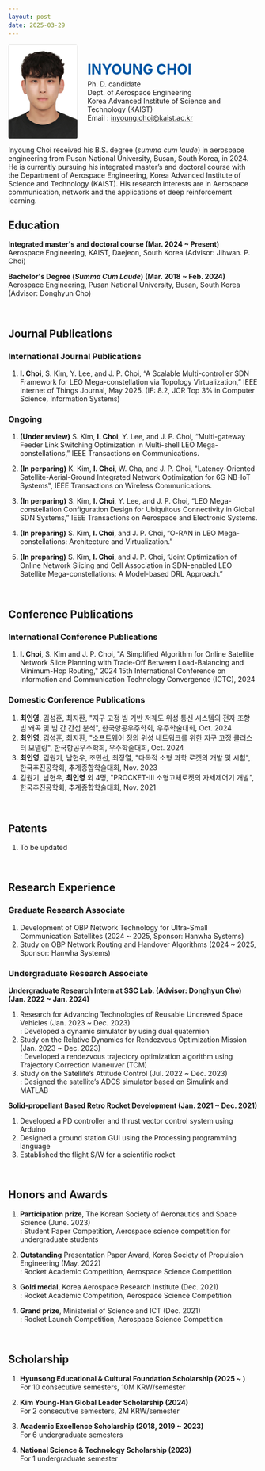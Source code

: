 ```yaml
---
layout: post
date: 2025-03-29
---
```


<div style="display: flex; align-items: center; gap: 20px;">

  <img src="/assets/img/최인영.jpg" alt="Choi, Inyoung" style="width: 140px; height: 190px; border-radius: 4px;">

  <div>
    <h1 style="color: #0056A4; font-weight: bold; margin: 0;">INYOUNG CHOI</h1>
    <p style="margin: 4px 0 0 0;">
      Ph. D. candidate<br>
      Dept. of Aerospace Engineering<br>
      Korea Advanced Institute of Science and Technology (KAIST)<br>
      Email : <a href="mailto:inyoung.choi@kaist.ac.kr">inyoung.choi@kaist.ac.kr</a>
    </p>
  </div>

</div>

Inyoung Choi received his B.S. degree (*summa cum laude*) in aerospace engineering from Pusan National University, Busan, South Korea, in 2024. He is currently pursuing his integrated master’s and doctoral course with the Department of Aerospace Engineering, Korea Advanced Institute of Science and Technology (KAIST). His research interests are in Aerospace communication, network and the applications of deep reinforcement learning.


## Education
 **Integrated master's and doctoral course (Mar. 2024 ~ Present)**<br>
 Aerospace Engineering, KAIST, Daejeon, South Korea (Advisor: Jihwan. P. Choi)<br>
 
 **Bachelor's Degree (*Summa Cum Laude*) (Mar. 2018 ~ Feb. 2024)**<br>
 Aerospace Engineering, Pusan National University, Busan, South Korea (Advisor: Donghyun Cho)

<br>

## Journal Publications
### International Journal Publications
  1. **I. Choi**, S. Kim, Y. Lee, and J. P. Choi, “A Scalable Multi-controller SDN Framework for LEO Mega-constellation via Topology Virtualization,” IEEE Internet of Things Journal, May 2025. (IF: 8.2, JCR Top 3% in Computer Science, Information Systems)

### Ongoing
  1. **(Under review)** S. Kim, **I. Choi**, Y. Lee, and J. P. Choi, “Multi-gateway Feeder Link Switching Optimization in Multi-shell LEO Mega-constellations,”  IEEE Transactions on Communications.

  2. **(In perparing)** K. Kim, **I. Choi**, W. Cha, and J. P. Choi, "Latency-Oriented Satellite-Aerial-Ground Integrated Network Optimization for 6G NB-IoT Systems", IEEE Transactions on Wireless Communications.
  
  3. **(In perparing)** S. Kim, **I. Choi**, Y. Lee, and J. P. Choi, “LEO Mega-constellation Configuration Design for Ubiquitous Connectivity in Global SDN Systems,” IEEE Transactions on Aerospace and Electronic Systems.
  
  4. **(In preparing)** S. Kim, **I. Choi**, and J. P. Choi, “O-RAN in LEO Mega-constellations: Architecture and Virtualization.”
  
  5. **(In preparing)** S. Kim, **I. Choi**, and J. P. Choi, “Joint Optimization of Online Network Slicing and Cell Association in SDN-enabled LEO Satellite Mega-constellations: A Model-based DRL Approach.”

<br>

## Conference Publications
### International Conference Publications
  1. **I. Choi**, S. Kim and J. P. Choi, "A Simplified Algorithm for Online Satellite Network Slice Planning with Trade-Off Between Load-Balancing and Minimum-Hop Routing," 2024 15th International Conference on Information and Communication Technology Convergence (ICTC), 2024

### Domestic Conference Publications
  1. **최인영**, 김성훈, 최지환, "지구 고정 빔 기반 저궤도 위성 통신 시스템의 전자 조향 빔 왜곡 및 빔 간 간섭 분석", 한국항공우주학회, 우주학술대회, Oct. 2024
  2. **최인영**, 김성훈, 최지환, "소프트웨어 정의 위성 네트워크를 위한 지구 고정 클러스터 모델링", 한국항공우주학회, 우주학술대회, Oct. 2024
  3. **최인영**, 김원기, 남현우, 조민선, 최정열, "다목적 소형 과학 로켓의 개발 및 시험", 한국추진공학회, 추계종합학술대회, Nov. 2023
  4. 김원기, 남현우, **최인영** 외 4명, "PROCKET-Ⅲ 소형고체로켓의 자세제어기 개발", 한국추진공학회, 추계종합학술대회, Nov. 2021

<br>

## Patents
1. To be updated

<br>

## Research Experience
### Graduate Research Associate
 1. Development of OBP Network Technology for Ultra-Small Communication Satellites  (2024 ~ 2025, Sponsor: Hanwha Systems)
 2. Study on OBP Network Routing and Handover Algorithms (2024 ~ 2025, Sponsor: Hanwha Systems)

### Undergraduate Research Associate
**Undergraduate Research Intern at SSC Lab. (Advisor: Donghyun Cho) (Jan. 2022 ~ Jan. 2024)**
 1. Research for Advancing Technologies of Reusable Uncrewed Space Vehicles (Jan. 2023 ~ Dec. 2023) <br>
   : Developed a dynamic simulator by using dual quaternion
 2. Study on the Relative Dynamics for Rendezvous Optimization Mission (Jan. 2023 ~ Dec. 2023) <br>
   : Developed a rendezvous trajectory optimization algorithm using Trajectory Correction Maneuver (TCM)
 3. Study on the Satellite’s Attitude Control (Jul. 2022 ~ Dec. 2023) <br>
   : Designed the satellite’s ADCS simulator based on Simulink and MATLAB

**Solid-propellant Based Retro Rocket Development (Jan. 2021 ~ Dec. 2021)**
  1. Developed a PD controller and thrust vector control system using Arduino
  2. Designed a ground station GUI using the Processing programming language
  3. Established the flight S/W for a scientific rocket

<br>

## Honors and Awards
  1. **Participation prize**, The Korean Society of Aeronautics and Space Science (June. 2023)<br>
  : Student Paper Competition, Aerospace science competition for undergraduate students
  
  2. **Outstanding** Presentation Paper Award, Korea Society of Propulsion Engineering (May. 2022)<br>
  : Rocket Academic Competition, Aerospace Science Competition
  
  3. **Gold medal**, Korea Aerospace Research Institute (Dec. 2021)<br>
  : Rocket Academic Competition, Aerospace Science Competition
  
  4. **Grand prize**, Ministerial of Science and ICT (Dec. 2021)<br>
  : Rocket Launch Competition, Aerospace Science Competition

<br>

## Scholarship
  1. **Hyunsong Educational & Cultural Foundation Scholarship (2025 ~ )**<br>
  For 10 consecutive semesters, 10M KRW/semester
  
  2. **Kim Young-Han Global Leader Scholarship (2024)**<br>
  For 2 consecutive semesters, 2M KRW/semester
  
  3. **Academic Excellence Scholarship (2018, 2019 ~ 2023)**<br>
  For 6 undergraduate semesters
  
  4. **National Science & Technology Scholarship (2023)**<br>
  For 1 undergraduate semester



